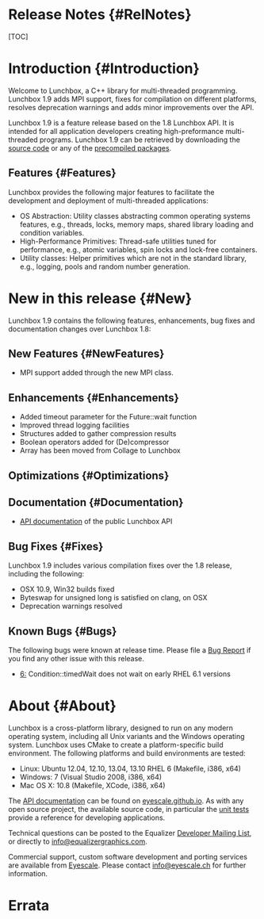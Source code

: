 Release Notes {#RelNotes}
============

[TOC]

# Introduction {#Introduction}

Welcome to Lunchbox, a C++ library for multi-threaded programming.
Lunchbox 1.9 adds MPI support, fixes for compilation on different platforms, 
resolves deprecation warnings and adds minor improvements over the API.

Lunchbox 1.9 is a feature release based on the 1.8 Lunchbox API. It is
intended for all application developers creating high-preformance
multi-threaded programs. Lunchbox 1.9 can be retrieved by downloading
the
[source code](http://www.equalizergraphics.com/downloads/Lunchbox-1.9.0.tar.gz)
or any of the
[precompiled packages](http://www.equalizergraphics.com/downloads/major.html).

## Features {#Features}

Lunchbox provides the following major features to facilitate the
development and deployment of multi-threaded applications:

* OS Abstraction: Utility classes abstracting common operating systems
  features, e.g., threads, locks, memory maps, shared library loading
  and condition variables.
* High-Performance Primitives: Thread-safe utilities tuned for
  performance, e.g., atomic variables, spin locks and lock-free
  containers.
* Utility classes: Helper primitives which are not in the standard
  library, e.g., logging, pools and random number generation.

# New in this release {#New}

Lunchbox 1.9 contains the following features, enhancements, bug fixes
and documentation changes over Lunchbox 1.8:

## New Features {#NewFeatures}

* MPI support added through the new MPI class.

## Enhancements {#Enhancements}

* Added timeout parameter for the Future::wait function
* Improved thread logging facilities
* Structures added to gather compression results
* Boolean operators added for (De)compressor
* Array has been moved from Collage to Lunchbox

## Optimizations {#Optimizations}

## Documentation {#Documentation}

* [API documentation](http://eyescale.github.io/Lunchbox-1.9/index.html)
  of the public Lunchbox API

## Bug Fixes {#Fixes}

Lunchbox 1.9 includes various compilation fixes over the 1.8 release, including
the following:

* OSX 10.9, Win32 builds fixed
* Byteswap for unsigned long is satisfied on clang, on OSX
* Deprecation warnings resolved

## Known Bugs {#Bugs}

The following bugs were known at release time. Please file a
[Bug Report](https://github.com/Eyescale/Lunchbox/issues) if you find
any other issue with this release.

* [6:](https://github.com/Eyescale/Lunchbox/issues/6)
Condition::timedWait does not wait on early RHEL 6.1 versions

# About {#About}

Lunchbox is a cross-platform library, designed to run on any modern
operating system, including all Unix variants and the Windows operating
system. Lunchbox uses CMake to create a platform-specific build
environment. The following platforms and build environments are tested:

* Linux: Ubuntu 12.04, 12.10, 13.04, 13.10 RHEL 6 (Makefile, i386, x64)
* Windows: 7 (Visual Studio 2008, i386, x64)
* Mac OS X: 10.8 (Makefile, XCode, i386, x64)

The
[API documentation](http://eyescale.github.io/Lunchbox-1.8/index.html)
can be found on [eyescale.github.io](http://eyescale.github.io/). As
with any open source project, the available source code, in particular
the [unit tests](https://github.com/Eyescale/Lunchbox/tree/1.8/tests)
provide a reference for developing applications.

Technical questions can be posted to the Equalizer
  [Developer Mailing List](http://www.equalizergraphics.com/cgi-bin/mailman/listinfo/eq-dev),
  or directly to
  [info@equalizergraphics.com](mailto:info@equalizergraphics.com?subject=Lunchbox%20question).

Commercial support, custom software development and porting services are
available from [Eyescale](http://www.eyescale.ch). Please contact
[info@eyescale.ch](mailto:info@eyescale.ch?subject=Lunchbox%20support)
for further information.

# Errata
